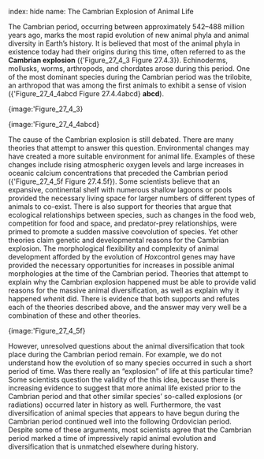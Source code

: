 index: hide
name: The Cambrian Explosion of Animal Life

The Cambrian period, occurring between approximately 542–488 million years ago, marks the most rapid evolution of new animal phyla and animal diversity in Earth’s history. It is believed that most of the animal phyla in existence today had their origins during this time, often referred to as the  **Cambrian explosion** ({'Figure_27_4_3 Figure 27.4.3}). Echinoderms, mollusks, worms, arthropods, and chordates arose during this period. One of the most dominant species during the Cambrian period was the trilobite, an arthropod that was among the first animals to exhibit a sense of vision ({'Figure_27_4_4abcd Figure 27.4.4abcd} **abcd**).


{image:'Figure_27_4_3}
        


{image:'Figure_27_4_4abcd}
        

The cause of the Cambrian explosion is still debated. There are many theories that attempt to answer this question. Environmental changes may have created a more suitable environment for animal life. Examples of these changes include rising atmospheric oxygen levels and large increases in oceanic calcium concentrations that preceded the Cambrian period ({'Figure_27_4_5f Figure 27.4.5f}). Some scientists believe that an expansive, continental shelf with numerous shallow lagoons or pools provided the necessary living space for larger numbers of different types of animals to co-exist. There is also support for theories that argue that ecological relationships between species, such as changes in the food web, competition for food and space, and predator-prey relationships, were primed to promote a sudden massive coevolution of species. Yet other theories claim genetic and developmental reasons for the Cambrian explosion. The morphological flexibility and complexity of animal development afforded by the evolution of  *Hox*control genes may have provided the necessary opportunities for increases in possible animal morphologies at the time of the Cambrian period. Theories that attempt to explain why the Cambrian explosion happened must be able to provide valid reasons for the massive animal diversification, as well as explain why it happened  *when*it did. There is evidence that both supports and refutes each of the theories described above, and the answer may very well be a combination of these and other theories.


{image:'Figure_27_4_5f}
        

However, unresolved questions about the animal diversification that took place during the Cambrian period remain. For example, we do not understand how the evolution of so many species occurred in such a short period of time. Was there really an “explosion” of life at this particular time? Some scientists question the validity of the this idea, because there is increasing evidence to suggest that more animal life existed prior to the Cambrian period and that other similar species’ so-called explosions (or radiations) occurred later in history as well. Furthermore, the vast diversification of animal species that appears to have begun during the Cambrian period continued well into the following Ordovician period. Despite some of these arguments, most scientists agree that the Cambrian period marked a time of impressively rapid animal evolution and diversification that is unmatched elsewhere during history.
